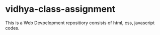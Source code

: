 # vidhya-class-assignment
This is a Web Devpelopment repositiory consists of html, css, javascript codes.